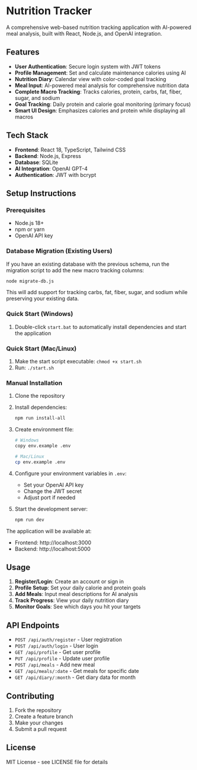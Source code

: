 # Nutrition Tracker

A comprehensive web-based nutrition tracking application with AI-powered meal analysis, built with React, Node.js, and OpenAI integration.

## Features

- **User Authentication**: Secure login system with JWT tokens
- **Profile Management**: Set and calculate maintenance calories using AI
- **Nutrition Diary**: Calendar view with color-coded goal tracking
- **Meal Input**: AI-powered meal analysis for comprehensive nutrition data
- **Complete Macro Tracking**: Tracks calories, protein, carbs, fat, fiber, sugar, and sodium
- **Goal Tracking**: Daily protein and calorie goal monitoring (primary focus)
- **Smart UI Design**: Emphasizes calories and protein while displaying all macros

## Tech Stack

- **Frontend**: React 18, TypeScript, Tailwind CSS
- **Backend**: Node.js, Express
- **Database**: SQLite
- **AI Integration**: OpenAI GPT-4
- **Authentication**: JWT with bcrypt

## Setup Instructions

### Prerequisites
- Node.js 18+ 
- npm or yarn
- OpenAI API key

### Database Migration (Existing Users)

If you have an existing database with the previous schema, run the migration script to add the new macro tracking columns:

```bash
node migrate-db.js
```

This will add support for tracking carbs, fat, fiber, sugar, and sodium while preserving your existing data.

### Quick Start (Windows)
1. Double-click `start.bat` to automatically install dependencies and start the application

### Quick Start (Mac/Linux)
1. Make the start script executable: `chmod +x start.sh`
2. Run: `./start.sh`

### Manual Installation

1. Clone the repository
2. Install dependencies:
   ```bash
   npm run install-all
   ```

3. Create environment file:
   ```bash
   # Windows
   copy env.example .env
   
   # Mac/Linux
   cp env.example .env
   ```

4. Configure your environment variables in `.env`:
   - Set your OpenAI API key
   - Change the JWT secret
   - Adjust port if needed

5. Start the development server:
   ```bash
   npm run dev
   ```

The application will be available at:
- Frontend: http://localhost:3000
- Backend: http://localhost:5000

## Usage

1. **Register/Login**: Create an account or sign in
2. **Profile Setup**: Set your daily calorie and protein goals
3. **Add Meals**: Input meal descriptions for AI analysis
4. **Track Progress**: View your daily nutrition diary
5. **Monitor Goals**: See which days you hit your targets

## API Endpoints

- `POST /api/auth/register` - User registration
- `POST /api/auth/login` - User login
- `GET /api/profile` - Get user profile
- `PUT /api/profile` - Update user profile
- `POST /api/meals` - Add new meal
- `GET /api/meals/:date` - Get meals for specific date
- `GET /api/diary/:month` - Get diary data for month

## Contributing

1. Fork the repository
2. Create a feature branch
3. Make your changes
4. Submit a pull request

## License

MIT License - see LICENSE file for details
